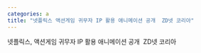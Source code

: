 ```yaml
---
categories: a
title: "넷플릭스 액션게임 귀무자 IP 활용 애니메이션 공개  ZD넷 코리아"
---
```

넷플릭스, 액션게임 귀무자 IP 활용 애니메이션 공개&nbsp;&nbsp;ZD넷 코리아